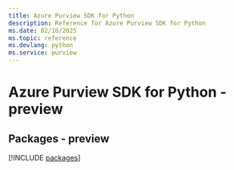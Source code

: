 ```yaml
---
title: Azure Purview SDK for Python
description: Reference for Azure Purview SDK for Python
ms.date: 02/10/2025
ms.topic: reference
ms.devlang: python
ms.service: purview
---
```

# Azure Purview SDK for Python - preview
## Packages - preview
[!INCLUDE [packages](purview-index.md)]